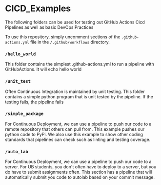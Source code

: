 # CICD_Examples

The following folders can be used for 
testing out GitHub Actions Cicd Pipelines as well as basic
DevOps Practices

To use this repository, simply uncomment sections of the
`.github-actions.yml` file in the `/.github/workflows` directory.

### `/hello_world`
This folder contains the simplest .github-actions.yml to run a
pipeline with GitHubActions. It will echo hello world

### `/unit_test`
Often Continuous Integration is maintained by unit testing.
This folder contains a simple python program that is
unit tested by the pipeline. If the testing fails, the 
pipeline fails

### `/simple_package`
For Continuous Deployment, we can use a pipeline to push our
code to a remote repository that others can pull from. This
example pushes our python code to PyPi. We
also use this example to show other coding standards that pipelines
can check such as linting and testing coverage.

### `/auto_lab`
For Continuous Deployment, we can use a pipeline to push our code
to a server. For UB students, you don't often have to deploy to a server, 
but you do have to submit assignments often. This section has a pipeline
that will automatically submit you code to autolab based on your 
commit message. 

